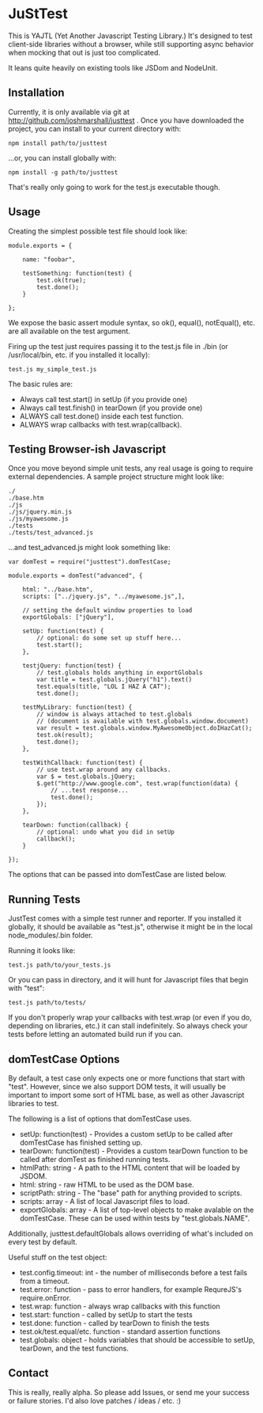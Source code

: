 JuStTest
=======
This is YAJTL (Yet Another Javascript Testing Library.) It's designed to
test client-side libraries without a browser, while still supporting
async behavior when mocking that out is just too complicated.

It leans quite heavily on existing tools like JSDom and NodeUnit.

Installation
------------
Currently, it is only available via git at
http://github.com/joshmarshall/justtest . Once you have downloaded the
project, you can install to your current directory with:

    npm install path/to/justtest

...or, you can install globally with:

    npm install -g path/to/justtest

That's really only going to work for the test.js executable though.

Usage
-----
Creating the simplest possible test file should look like:

    module.exports = {

        name: "foobar",

        testSomething: function(test) {
            test.ok(true);
            test.done();
        }

    };

We expose the basic assert module syntax, so ok(), equal(),
notEqual(),  etc. are all available on the test argument.

Firing up the test just requires passing it to the test.js file in
./bin (or /usr/local/bin, etc. if you installed it locally):

    test.js my_simple_test.js

The basic rules are:

* Always call test.start() in setUp (if you provide one)
* Always call test.finish() in tearDown (if you provide one)
* ALWAYS call test.done() inside each test function.
* ALWAYS wrap callbacks with test.wrap(callback).

Testing Browser-ish Javascript
------------------------------
Once you move beyond simple unit tests, any real usage is going to require
external dependencies. A sample project structure might look like:

    ./
    ./base.htm
    ./js
    ./js/jquery.min.js
    ./js/myawesome.js
    ./tests
    ./tests/test_advanced.js

...and test\_advanced.js might look something like:

    var domTest = require("justtest").domTestCase;

    module.exports = domTest("advanced", {

        html: "../base.htm",
        scripts: ["../jquery.js", "../myawesome.js",],

        // setting the default window properties to load
        exportGlobals: ["jQuery"],

        setUp: function(test) {
            // optional: do some set up stuff here...
            test.start();
        },

        testjQuery: function(test) {
            // test.globals holds anything in exportGlobals
            var title = test.globals.jQuery("h1").text()
            test.equals(title, "LOL I HAZ A CAT");
            test.done();

        testMyLibrary: function(test) {
            // window is always attached to test.globals
            // (document is available with test.globals.window.document)
            var result = test.globals.window.MyAwesomeObject.doIHazCat();
            test.ok(result);
            test.done();
        },

        testWithCallback: function(test) {
            // use test.wrap around any callbacks.
            var $ = test.globals.jQuery;
            $.get("http://www.google.com", test.wrap(function(data) {
                // ...test response...
                test.done();
            });
        },

        tearDown: function(callback) {
            // optional: undo what you did in setUp
            callback();
        }

    });

The options that can be passed into domTestCase are listed below.

Running Tests
-------------
JustTest comes with a simple test runner and reporter. If you
installed it globally, it should be available as "test.js", otherwise
it might be in the local node\_modules/.bin folder.

Running it looks like:

    test.js path/to/your_tests.js

Or you can pass in directory, and it will hunt for Javascript files
that begin with "test":

    test.js path/to/tests/

If you don't properly wrap your callbacks with test.wrap (or even
if you do, depending on libraries, etc.) it can stall indefinitely.
So always check your tests before letting an automated build run if
you can.

domTestCase Options
-------------------
By default, a test case only expects one or more functions that start
with "test". However, since we also support DOM tests, it will usually be
important to import some sort of HTML base, as well as other Javascript
libraries to test.

The following is a list of options that domTestCase uses.

* setUp: function(test) - Provides a custom setUp to be called after
  domTestCase has finished setting up.
* tearDown: function(test) - Provides a custom tearDown function to be
  called after domTest as finished running tests.
* htmlPath: string - A path to the HTML content that will be loaded by JSDOM.
* html: string - raw HTML to be used as the DOM base.
* scriptPath: string - The "base" path for anything provided to scripts.
* scripts: array - A list of local Javascript files to load.
* exportGlobals: array - A list of top-level objects to make avalable on the
  domTestCase. These can be used within tests by "test.globals.NAME".

Additionally, justtest.defaultGlobals allows overriding of what's included
on every test by default.

Useful stuff on the test object:

* test.config.timeout: int - the number of milliseconds before a test fails
  from a timeout.
* test.error: function - pass to error handlers, for example RequreJS's
  require.onError.
* test.wrap: function - always wrap callbacks with this function
* test.start: function - called by setUp to start the tests
* test.done: function - called by tearDown to finish the tests
* test.ok/test.equal/etc. function - standard assertion functions
* test.globals: object - holds variables that should be accessible to
  setUp, tearDown, and the test functions.

Contact
-------
This is really, really alpha. So please add Issues, or send me your
success or failure stories. I'd also love patches / ideas / etc. :)
